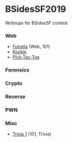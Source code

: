 # BSidesSF2019
Writeups for BSidesSF contest

### Web

 - [Futrella](web/futrella.md) (Web, 101)
 - [Kookie](web/kookie.md)
 - [Pick-Tac-Toe](web/picktactoe.md)

### Forensics

### Crypto

### Reverse

### PWN

### Misc

 - [Trivia 1](misc/trivia1) (101, Trivia)